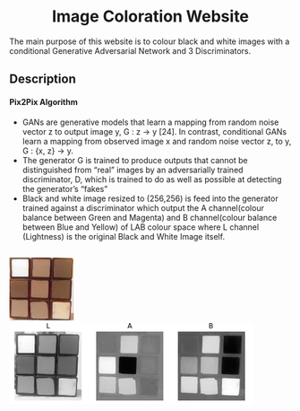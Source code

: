 <h1 align=center>Image Coloration Website</h1>

The main purpose of this website is to colour black and white images with a conditional Generative Adversarial Network and 3 Discriminators.

## Description

#### Pix2Pix Algorithm

- GANs are generative models that learn a mapping from random noise vector z to output image y, G : z → y [24]. In contrast, conditional GANs learn a mapping from observed image x and random noise vector z, to y, G : {x, z} → y. 
- The generator G is trained to produce outputs that cannot be distinguished from “real” images by an adversarially trained discriminator, D, which is trained to do as well as possible at detecting the generator’s “fakes”
- Black and white image resized to (256,256) is feed into the generator trained against a discriminator which output the A channel(colour balance between Green and Magenta) and B channel(colour balance between Blue and Yellow) of LAB colour space where L channel (Lightness) is the original Black and White Image itself.

## 							  ![color](./images/color_cube.jpeg)  ![lab](./images/lab.png)                                
